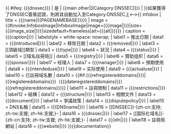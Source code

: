 {{ #ifeq: {{{dnssec}}} | 是 | {{main other|[[Category:DNSSEC]]}} |  }}<!-->如果獲得了DNSSEC簽章認證，則將其自動加入至Category:DNSSEC上<-->{{ infobox
| title   = {{{name|<includeonly>{{PAGENAMEBASE}}</includeonly>}}}
| image   = {{#invoke:InfoboxImage|InfoboxImage|image={{{image|}}}|size={{{image_size|}}}|sizedefault=frameless|alt={{{alt|}}}}}
| caption = {{{caption|}}}
| labelstyle = white-space: nowrap;
| label1  = 推出日期
| data1   = {{{introduced|}}}
| label2  = 移除日期
| data2   = {{{removed|}}}
| label3  = [[頂級域]]類型
| data3   = {{{type|}}}
| label4  = 狀況
| data4   = {{{status|}}}
| label5  = [[域名註冊局]]
| data5   = {{{registry|}}}
| label6  = 贊助组织
| data6   = {{{sponsor|}}}
| label7  = 经理人
| data7   = {{{manager|}}}
| label8  = 預期使用
| data8   = {{{intendeduse|}}}
| label9  = 实际使用
| data9   = {{{actualuse|}}}
| label10  = 已註冊域名數
| data10   = {{#if:{{{refregistereddomains|}}}|{{{registereddomains}}}（{{{dateregistereddomains}}}）{{{refregistereddomains}}}}}
| label11  = 註冊限制
| data11   = {{{restrictions|}}}
| label12 = 結構
| data12   = {{{structure|}}}
| label13 = 相關文件
| data13  = {{{document|}}}
| label14 = 爭議政策
| data14  = {{{disputepolicy|}}}
| label15 = DNS名稱
| data15  = {{{DNSname|}}}
| label16 = [[DNSSEC]]-{zh-cn:支持; zh-tw:支援; zh-hk:支援;}-
| data16  = {{{dnssec|}}}
| label17 = [[国际化域名]]-{zh-cn:支持; zh-tw:支援; zh-hk:支援;}-
| data17  = {{{idn|}}}
| label18 = 註冊局網站
| data18  = {{{website|}}}
}}<noinclude>{{documentation}}</noinclude>